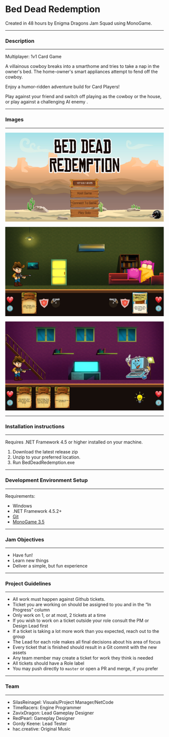 # Bed Dead Redemption

Created in 48 hours by Enigma Dragons Jam Squad using MonoGame.

----

### Description

----

Multiplayer: 1v1 Card Game

A villainous cowboy breaks into a smarthome and tries to take a nap in the owner's bed. 
The home-owner's smart appliances attempt to fend off the cowboy.

Enjoy a humor-ridden adventure build for Card Players!

Play against your friend and switch off playing as the cowboy or the house, or play against a challenging AI enemy .


----

### Images

----

![screenshot](https://github.com/EnigmaDragons/GlobalGameJam2019/blob/master/screenshots/title.jpg)

![screenshot](https://github.com/EnigmaDragons/GlobalGameJam2019/blob/master/screenshots/screen1.jpg)

![screenshot](https://github.com/EnigmaDragons/GlobalGameJam2019/blob/master/screenshots/screen2.jpg)

----

### Installation instructions

----

Requires .NET Framework 4.5 or higher installed on your machine.

1. Download the latest release zip
2. Unzip to your preferred location.
3. Run BedDeadRedemption.exe

----

### Development Environment Setup

----

Requirements:
- Windows
- .NET Framework 4.5.2+
- [Git](https://git-scm.com/download/win)
- [MonoGame 3.5](http://www.monogame.net/2016/03/17/monogame-3-5/)

----

### Jam Objectives

----

- Have fun!
- Learn new things
- Deliver a simple, but fun experience

----

### Project Guidelines

----

- All work must happen against Github tickets.
- Ticket you are working on should be assigned to you and in the “In Progress” column
- Only work on 1, or at most, 2 tickets at a time
- If you wish to work on a ticket outside your role consult the PM or Design Lead first
- If a ticket is taking a lot more work than you expected, reach out to the group
- The Lead for each role makes all final decisions about his area of focus
- Every ticket that is finished should result in a Git commit with the new assets
- Any team member may create a ticket for work they think is needed
- All tickets should have a Role label
- You may push directly to `master` or open a PR and merge, if you prefer

----

### Team

----

- SilasReinagel: Visuals/Project Manager/NetCode
- TimeRacers: Engine Programmer
- ZavixDragon: Lead Gameplay Designer
- RedPearl: Gameplay Designer
- Gordy Keene: Lead Tester
- hac.creative: Original Music
